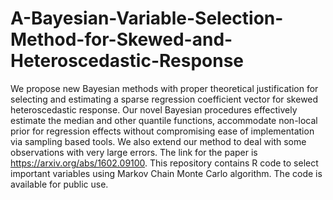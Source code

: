 # A-Bayesian-Variable-Selection-Method-for-Skewed-and-Heteroscedastic-Response
We propose new Bayesian methods with proper theoretical justification for selecting and estimating a sparse regression coefficient vector for skewed heteroscedastic response. Our novel Bayesian procedures effectively estimate the median and other quantile functions, accommodate non-local prior for regression effects without compromising ease of implementation via sampling based tools. We also extend our method to deal with some observations with very large errors. The link for the paper is https://arxiv.org/abs/1602.09100. This repository contains R code to select important variables using Markov Chain Monte Carlo algorithm. The code is available for public use.

